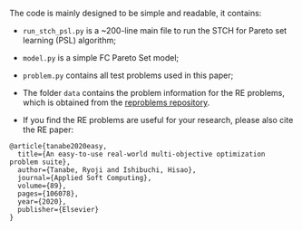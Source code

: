 The code is mainly designed to be simple and readable, it contains:

- <code>run_stch_psl.py</code> is a ~200-line main file to run the STCH for Pareto set learning (PSL) algorithm;
- <code>model.py</code> is a simple FC Pareto Set model;
- <code>problem.py</code> contains all test problems used in this paper;
- The folder <code>data</code> contains the problem information for the RE problems, which is obtained from the [reproblems repository](https://github.com/ryojitanabe/reproblems).

- If you find the RE problems are useful for your research, please also cite the RE paper:

```
@article{tanabe2020easy,
  title={An easy-to-use real-world multi-objective optimization problem suite},
  author={Tanabe, Ryoji and Ishibuchi, Hisao},
  journal={Applied Soft Computing},
  volume={89},
  pages={106078},
  year={2020},
  publisher={Elsevier}
}
```
